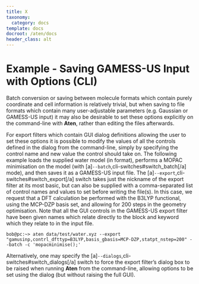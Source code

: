 ```yaml
---
title: X
taxonomy:
  category: docs
template: docs
docroot: /aten/docs
header_class: alt
---
```



# Example - Saving GAMESS-US Input with Options (CLI)

Batch conversion or saving between molecule formats which contain purely coordinate and cell information is relatively trivial, but when saving to file formats which contain many user-adjustable parameters (e.g.  Gaussian or GAMESS-US input) it may also be desirable to set these options explicitly on the command-line with **Aten**, rather than editing the files afterwards.

For export filters which contain GUI dialog definitions allowing the user to set these options it is possible to modify the values of all the controls defined in the dialog from the command-line, simply by specifying the control name and new value the control should take on. The following example loads the supplied water model (in  format), performs a MOPAC minimisation on the model (with [a]`--batch`,cli-switches#switch_batch[/a] mode), and then saves it as a GAMESS-US input file. The [a]`--export`,cli-switches#switch_export[/a] switch takes just the nickname of the export filter at its most basic, but can also be supplied with a comma-separated list of control names and values to set before writing the file(s). In this case, we request that a DFT calculation be performed with the B3LYP functional, using the MCP-DZP basis set, and allowing for 200 steps in the geometry optimisation. Note that all the GUI controls in the GAMESS-US export filter have been given names which relate directly to the block and keyword which they relate to in the input file.

```
bob@pc:~> aten data/test/water.xyz --export "gamusinp,contrl_dfttyp=B3LYP,basis_gbasis=MCP-DZP,statpt_nstep=200" --batch -c 'mopacminimise();'
```

Alternatively, one may specify the [a]`--dialogs`,cli-switches#switch_dialogs[/a] switch to force the export filter’s dialog box to be raised when running **Aten** from the command-line, allowing options to be set using the dialog (but without raising the full GUI).


